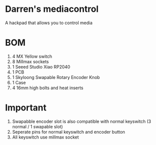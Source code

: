 # Darren's mediacontrol

A hackpad that allows you to control media

# BOM
1. 4 MX Yellow switch
2. 8 Millmax sockets
3. 1 Seeed Studio Xiao RP2040
4. 1 PCB
5. 1 Skyloong Swapable Rotary Encoder Knob
6. 1 Case
7. 4 16mm high bolts and heat inserts

# Important
1. Swapabble encoder slot is also compatible with normal keyswitch (3 normal / 1 swapable slot)
2. Seperate pins for normal keyswitch and encoder button
3. All keyswitch use millmax socket
